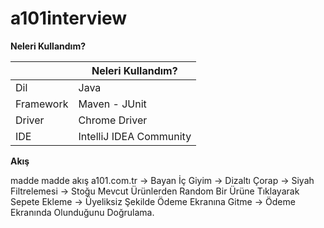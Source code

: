 # a101interview

<b>Neleri Kullandım?</b>

|   | Neleri Kullandım? |
| --- | --- |
| Dil | Java |
| Framework | Maven - JUnit |
| Driver | Chrome Driver |
| IDE | IntelliJ IDEA Community |

<b>Akış</b>

madde madde akış
a101.com.tr -> Bayan İç Giyim -> Dizaltı Çorap -> Siyah Filtrelemesi ->
Stoğu Mevcut Ürünlerden Random Bir Ürüne Tıklayarak Sepete Ekleme ->
Üyeliksiz Şekilde Ödeme Ekranına Gitme -> Ödeme Ekranında Olunduğunu Doğrulama.<br>

